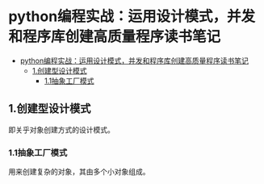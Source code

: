 # python编程实战：运用设计模式，并发和程序库创建高质量程序读书笔记

<!-- TOC -->

- [python编程实战：运用设计模式，并发和程序库创建高质量程序读书笔记](#python%e7%bc%96%e7%a8%8b%e5%ae%9e%e6%88%98%e8%bf%90%e7%94%a8%e8%ae%be%e8%ae%a1%e6%a8%a1%e5%bc%8f%e5%b9%b6%e5%8f%91%e5%92%8c%e7%a8%8b%e5%ba%8f%e5%ba%93%e5%88%9b%e5%bb%ba%e9%ab%98%e8%b4%a8%e9%87%8f%e7%a8%8b%e5%ba%8f%e8%af%bb%e4%b9%a6%e7%ac%94%e8%ae%b0)
  - [1.创建型设计模式](#1%e5%88%9b%e5%bb%ba%e5%9e%8b%e8%ae%be%e8%ae%a1%e6%a8%a1%e5%bc%8f)
    - [1.1抽象工厂模式](#11%e6%8a%bd%e8%b1%a1%e5%b7%a5%e5%8e%82%e6%a8%a1%e5%bc%8f)

<!-- /TOC -->

## 1.创建型设计模式

即关乎对象创建方式的设计模式。

### 1.1抽象工厂模式

用来创建复杂的对象，其由多个小对象组成。
